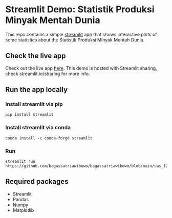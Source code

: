 # Streamlit Demo: Statistik Produksi Minyak Mentah Dunia
This repo contains a simple [streamlit](https://streamlit.io) app that shows interactive plots of some statistics about the Statistik Produksi Minyak Mentah Dunia.  

## Check the live app
Check out the live app [here](https://share.streamlit.io/bagassatriawibowo/bagassatriawibowo/main/uas_12220013.py). This demo is hosted with Streamlit sharing, check streamlit.io/sharing for more info.

## Run the app locally
### Install streamlit via pip
```
pip install streamlit
```
### Install streamlit via conda
```
conda install -c conda-forge streamlit
```
### Run
```
streamlit run https://github.com/bagassatriawibowo/bagassatriawibowo/blob/main/uas_12220013.py
```
## Required packages
- Streamlit
- Pandas
- Numpy
- Matplotlib
